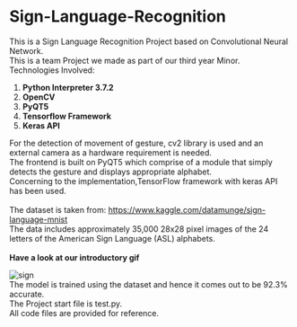# Sign-Language-Recognition
This is a Sign Language Recognition Project based on Convolutional Neural Network.<br/>
This is a team Project we made as part of our third year Minor.<br/> 
Technologies Involved:
<ol>
<li><b>Python Interpreter 3.7.2</b></li>
<li><b>OpenCV</b></li>
<li><b>PyQT5</b></li>
<li><b>Tensorflow Framework</b></li>
<li><b>Keras API</b></li>
</ol>
For the detection of movement of gesture, cv2 library is used and an external camera as a hardware requirement is needed.<br/>
The frontend is built on PyQT5 which comprise of a module that simply detects the gesture and displays appropriate alphabet.<br/>
Concerning to the implementation,TensorFlow framework with keras API has been used.
<br/><br/>
The dataset is taken from: <a href="https://www.kaggle.com/datamunge/sign-language-mnist">https://www.kaggle.com/datamunge/sign-language-mnist</a><br/>
The data includes approximately 35,000 28x28 pixel images of the 24 letters of the American Sign Language (ASL) alphabets.
<br/><br/>
<b>Have a look at our introductory gif</b>
  
 ![sign](https://user-images.githubusercontent.com/58930225/88955142-259c3b80-d2b9-11ea-81d9-d71f36e14f1a.gif)
 <br/>
 The model is trained using the dataset and hence it comes out to be 92.3% accurate.<br/>
 The Project start file is test.py.</br>
 All code files are provided for reference.
